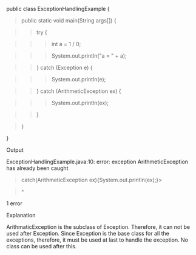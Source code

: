 public class ExceptionHandlingExample {

>public static void main(String args\[\]) {

>>try {

>>>int a = 1 / 0;

>>>System.out.println(\"a = \" + a);

>>} catch (Exception e) {

>>>System.out.println(e);

>>} catch (ArithmeticException ex) {

>>>System.out.println(ex);

>>}

>}

}

Output

ExceptionHandlingExample.java:10: error: exception ArithmeticException
has already been caught

>catch(ArithmeticException ex){System.out.println(ex);}>

>\^

1 error

Explanation

ArithmaticException is the subclass of Exception. Therefore, it can not
be used after Exception. Since Exception is the base class for all the
exceptions, therefore, it must be used at last to handle the exception.
No class can be used after this.